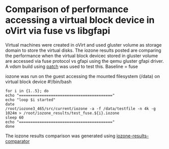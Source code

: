 # Comparison of performance accessing a virtual block device in oVirt via fuse vs libgfapi
 
Virtual machines were created in oVirt and used gluster volume as storage domain to store the virtual disks.
The iozone results posted are comparing the performance when the virtual block devicec stored in gluster volume are
accessed via fuse protocol vs gfapi using the qemu gluster gfapi driver. 
A vdsm build using [patch](https://gerrit.ovirt.org/44061) was used to test this.
Baseline = fuse

iozone was run on the guest accessing the mounted filesystem (/data) on virtual block device
    #!/bin/bash

    for i in {1..5}; do
	echo "========================================="
	echo "loop $i started"
	date
	/root/iozone3_465/src/current/iozone -a -f /data/testfile -n 4k -g 1024m > /root/iozone_results/test_fuse.${i}.iozone
	sleep 60
	echo "========================================="
    done

The iozone results comparison was generated using [iozone-results-comparator](https://github.com/pbenas/iozone-results-comparator)
